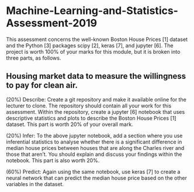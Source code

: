 # Machine-Learning-and-Statistics-Assessment-2019

This assessment concerns the well-known Boston House Prices [1] dataset and the
Python [3] packages scipy [2], keras [7], and jupyter [6]. The project is worth 100%
of your marks for this module, but it is broken into three parts, as follows.

## Housing market data to measure the willingness to pay for clean air.

(20%) Describe: Create a git repository and make it available online for the lecturer
to clone. The repository should contain all your work for this assessment. Within
the repository, create a jupyter [6] notebook that uses descriptive statistics and
plots to describe the Boston House Prices [1] dataset. This part is worth 20% of
your overall mark.

(20%) Infer: To the above jupyter notebook, add a section where you use inferential
statistics to analyse whether there is a significant difference in median house prices
between houses that are along the Charles river and those that aren’t. You should
explain and discuss your findings within the notebook. This part is also worth
20%.

(60%) Predict: Again using the same notebook, use keras [7] to create a neural network
that can predict the median house price based on the other variables in the dataset.

